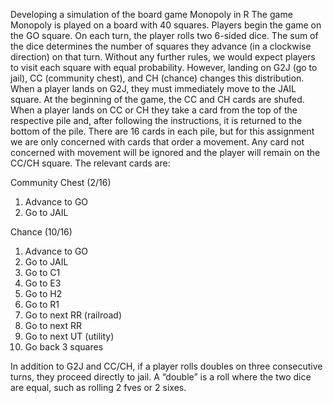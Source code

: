 Developing a simulation of the board game Monopoly in R
The game Monopoly is played on a board with 40 squares.
Players begin the game on the GO square. On each turn, the player rolls two 6-sided dice. The sum of the
dice determines the number of squares they advance (in a clockwise direction) on that turn.
Without any further rules, we would expect players to visit each square with equal probability. However,
landing on G2J (go to jail), CC (community chest), and CH (chance) changes this distribution. When a
player lands on G2J, they must immediately move to the JAIL square.
At the beginning of the game, the CC and CH cards are shufed. When a player lands on CC or CH they
take a card from the top of the respective pile and, after following the instructions, it is returned to the
bottom of the pile. There are 16 cards in each pile, but for this assignment we are only concerned with cards
that order a movement. Any card not concerned with movement will be ignored and the player will remain
on the CC/CH square. The relevant cards are:

Community Chest (2/16)
1. Advance to GO
2. Go to JAIL

Chance (10/16)
1. Advance to GO
2. Go to JAIL
3. Go to C1
4. Go to E3
5. Go to H2
6. Go to R1
7. Go to next RR (railroad)
8. Go to next RR
9. Go to next UT (utility)
10. Go back 3 squares

In addition to G2J and CC/CH, if a player rolls doubles on three consecutive turns, they proceed directly to
jail. A “double” is a roll where the two dice are equal, such as rolling 2 fves or 2 sixes.
